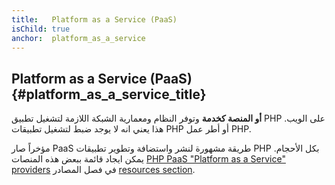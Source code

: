 ```yaml
---
title:   Platform as a Service (PaaS)
isChild: true
anchor:  platform_as_a_service
---
```


## Platform as a Service (PaaS) {#platform_as_a_service_title}

**أو المنصة كخدمة** وتوفر النظام ومعمارية الشبكة اللازمة لتشغيل تطبيق PHP على الويب.
هذا يعني انه لا يوجد ضبط لتشغيل تطبيقات PHP أو أطر عمل PHP.

مؤخراً صار PaaS طريقة مشهورة لنشر واستضافة وتطوير تطبيقات PHP بكل الأحجام. يمكن ايجاد قائمة ببعض هذه المنصات
[PHP PaaS "Platform as a Service" providers](#php_paas_providers) في فصل المصادر [resources section](#resources).
